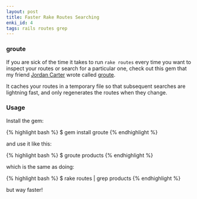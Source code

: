 ```yaml
---
layout: post
title: Faster Rake Routes Searching
enki_id: 4
tags: rails routes grep
---
```


### groute

If you are sick of the time it takes to run `rake routes` every time you want to inspect your routes or search for a particular one, check out this gem that my friend [Jordan Carter](http://wetware.co.nz/) wrote called [groute](https://github.com/jordandcarter/groute).

It caches your routes in a temporary file so that subsequent searches are lightning fast, and only regenerates the routes when they change.

### Usage

Install the gem:

{% highlight bash %}
$ gem install groute
{% endhighlight %}

and use it like this:

{% highlight bash %}
$ groute products
{% endhighlight %}

which is the same as doing:

{% highlight bash %}
$ rake routes | grep products
{% endhighlight %}

but way faster!
